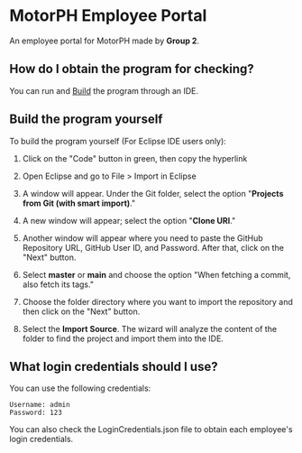# MotorPH Employee Portal

An employee portal for MotorPH made by **Group 2**.

## How do I obtain the program for checking?

You can run and [Build](#build) the program through an IDE.

## <a name="build"></a>Build the program yourself

To build the program yourself (For Eclipse IDE users only):

1. Click on the "Code" button in green, then copy the hyperlink 

2. Open Eclipse and go to File > Import in Eclipse

3. A window will appear. Under the Git folder, select the option "**Projects from Git (with smart import)**."

4. A new window will appear; select the option "**Clone URI**."

5. Another window will appear where you need to paste the GitHub Repository URL, GitHub User ID, and Password. After that, click on the "Next" button.

6. Select **master** or **main** and choose the option "When fetching a commit, also fetch its tags."

7. Choose the folder directory where you want to import the repository and then click on the "Next" button.

8. Select the **Import Source**. The wizard will analyze the content of the folder to find the project and import them into the IDE.


## What login credentials should I use?

You can use the following credentials:

```
Username: admin
Password: 123
```

You can also check the LoginCredentials.json file to obtain each employee's login credentials.




